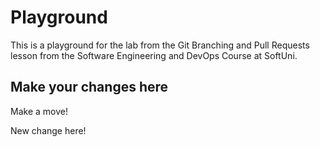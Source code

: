 # Playground
This is a playground for the lab from the Git Branching and Pull Requests lesson from the Software Engineering and DevOps Course at SoftUni.

## Make your changes here

Make a move!

New change here!